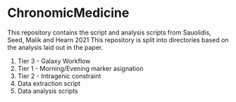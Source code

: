 # ChronomicMedicine
This repository contains the script and analysis scripts from Sauolidis, Seed, Malik and Hearn 2021
This repository is split into directories based on the analysis laid out in the paper.
1. Tier 3 - Galaxy Workflow
2. Tier 1 - Morning/Evening marker asignation
3. Tier 2 - Intragenic constraint
4. Data extraction script
5. Data analysis scripts
